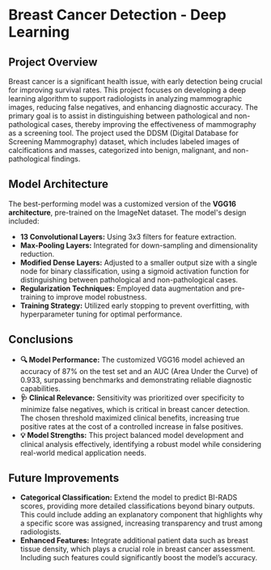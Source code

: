 # Breast Cancer Detection - Deep Learning

## Project Overview
Breast cancer is a significant health issue, with early detection being crucial for improving survival rates. This project focuses on developing a deep learning algorithm to support radiologists in analyzing mammographic images, reducing false negatives, and enhancing diagnostic accuracy. The primary goal is to assist in distinguishing between pathological and non-pathological cases, thereby improving the effectiveness of mammography as a screening tool. The project used the DDSM (Digital Database for Screening Mammography) dataset, which includes labeled images of calcifications and masses, categorized into benign, malignant, and non-pathological findings.

## Model Architecture 
The best-performing model was a customized version of the __VGG16 architecture__, pre-trained on the ImageNet dataset. The model's design included:
- __13 Convolutional Layers:__ Using 3x3 filters for feature extraction.
- __Max-Pooling Layers:__ Integrated for down-sampling and dimensionality reduction.
- __Modified Dense Layers:__ Adjusted to a smaller output size with a single node for binary classification, using a sigmoid activation function for distinguishing between pathological and non-pathological cases.
- __Regularization Techniques:__ Employed data augmentation and pre-training to improve model robustness.
- __Training Strategy:__ Utilized early stopping to prevent overfitting, with hyperparameter tuning for optimal performance.

## Conclusions 
- __🔍 Model Performance:__ The customized VGG16 model achieved an accuracy of 87% on the test set and an AUC (Area Under the Curve) of 0.933, surpassing benchmarks and demonstrating reliable diagnostic capabilities.
- __🩺 Clinical Relevance:__ Sensitivity was prioritized over specificity to minimize false negatives, which is critical in breast cancer detection. The chosen threshold maximized clinical benefits, increasing true positive rates at the cost of a controlled increase in false positives.
- __💡 Model Strengths:__ This project balanced model development and clinical analysis effectively, identifying a robust model while considering real-world medical application needs.

## Future Improvements
- __Categorical Classification:__ Extend the model to predict BI-RADS scores, providing more detailed classifications beyond binary outputs. This could include adding an explanatory component that highlights why a specific score was assigned, increasing transparency and trust among radiologists.
- __Enhanced Features:__ Integrate additional patient data such as breast tissue density, which plays a crucial role in breast cancer assessment. Including such features could significantly boost the model’s accuracy.
